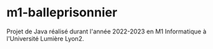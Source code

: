 # m1-balleprisonnier

Projet de Java réalisé durant l'année 2022-2023 en M1 Informatique à l'Université Lumière Lyon2.


